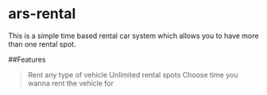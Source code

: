 # ars-rental
This is a simple time based rental car system which allows you to have more than one rental spot. 


##Features

>  Rent any type of vehicle
>  Unlimited rental spots
>  Choose time you wanna rent the vehicle for
